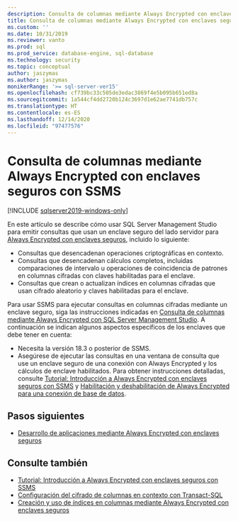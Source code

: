 ```yaml
---
description: Consulta de columnas mediante Always Encrypted con enclaves seguros con SSMS
title: Consulta de columnas mediante Always Encrypted con enclaves seguros con SSMS | Microsoft Docs
ms.custom: ''
ms.date: 10/31/2019
ms.reviewer: vanto
ms.prod: sql
ms.prod_service: database-engine, sql-database
ms.technology: security
ms.topic: conceptual
author: jaszymas
ms.author: jaszymas
monikerRange: '>= sql-server-ver15'
ms.openlocfilehash: cf739bc33c505de3edac3869f4e5b095b651ed8a
ms.sourcegitcommit: 1a544cf4dd2720b124c3697d1e62ae7741db757c
ms.translationtype: HT
ms.contentlocale: es-ES
ms.lasthandoff: 12/14/2020
ms.locfileid: "97477576"
---
```

# <a name="query-columns-using-always-encrypted-with-secure-enclaves-with-ssms"></a>Consulta de columnas mediante Always Encrypted con enclaves seguros con SSMS
[!INCLUDE [sqlserver2019-windows-only](../../../includes/applies-to-version/sqlserver2019-windows-only.md)]

En este artículo se describe cómo usar SQL Server Management Studio para emitir consultas que usan un enclave seguro del lado servidor para [Always Encrypted con enclaves seguros](always-encrypted-enclaves.md), incluido lo siguiente:
- Consultas que desencadenan operaciones criptográficas en contexto.
- Consultas que desencadenan cálculos completos, incluidas comparaciones de intervalo u operaciones de coincidencia de patrones en columnas cifradas con claves habilitadas para el enclave.
- Consultas que crean o actualizan índices en columnas cifradas que usan cifrado aleatorio y claves habilitadas para el enclave.  

Para usar SSMS para ejecutar consultas en columnas cifradas mediante un enclave seguro, siga las instrucciones indicadas en [Consulta de columnas mediante Always Encrypted con SQL Server Management Studio](always-encrypted-query-columns-ssms.md). A continuación se indican algunos aspectos específicos de los enclaves que debe tener en cuenta:

- Necesita la versión 18.3 o posterior de SSMS.
- Asegúrese de ejecutar las consultas en una ventana de consulta que use un enclave seguro de una conexión con Always Encrypted y los cálculos de enclave habilitados. Para obtener instrucciones detalladas, consulte [Tutorial: Introducción a Always Encrypted con enclaves seguros con SSMS](../tutorial-getting-started-with-always-encrypted-enclaves.md) y [Habilitación y deshabilitación de Always Encrypted para una conexión de base de datos](always-encrypted-query-columns-ssms.md#en-dis).

## <a name="next-steps"></a>Pasos siguientes
- [Desarrollo de aplicaciones mediante Always Encrypted con enclaves seguros](always-encrypted-enclaves-client-development.md)

## <a name="see-also"></a>Consulte también  
- [Tutorial: Introducción a Always Encrypted con enclaves seguros con SSMS](../tutorial-getting-started-with-always-encrypted-enclaves.md)
- [Configuración del cifrado de columnas en contexto con Transact-SQL](always-encrypted-enclaves-configure-encryption-tsql.md)
- [Creación y uso de índices en columnas mediante Always Encrypted con enclaves seguros](always-encrypted-enclaves-create-use-indexes.md)

